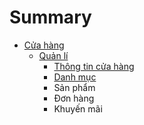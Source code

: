 # Summary

* [Cửa hàng](README.md)
  * [Quản lí](quan-li.md)
    * [Thông tin cửa hàng](quan-li/thong-tin-cua-hang.md)
    * [Danh mục](quan-li/danh-muc.md)
    * Sản phẩm
    * Đơn hàng
    * Khuyến mãi


